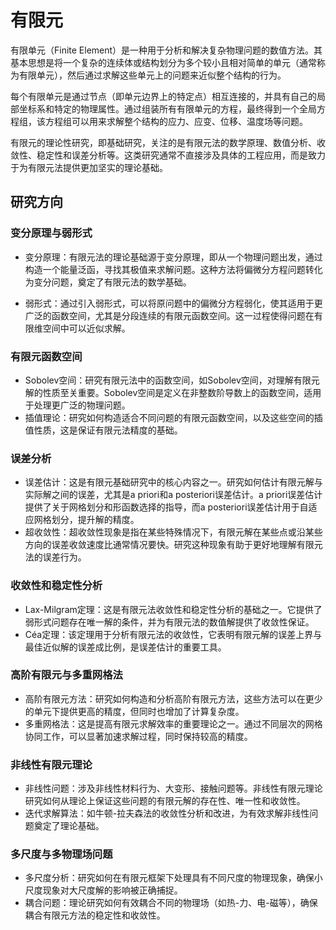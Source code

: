 # 有限元

有限单元（Finite Element）是一种用于分析和解决复杂物理问题的数值方法。其基本思想是将一个复杂的连续体或结构划分为多个较小且相对简单的单元（通常称为有限单元），然后通过求解这些单元上的问题来近似整个结构的行为。

每个有限单元是通过节点（即单元边界上的特定点）相互连接的，并具有自己的局部坐标系和特定的物理属性。通过组装所有有限单元的方程，最终得到一个全局方程组，该方程组可以用来求解整个结构的应力、应变、位移、温度场等问题。

有限元的理论性研究，即基础研究，关注的是有限元法的数学原理、数值分析、收敛性、稳定性和误差分析等。这类研究通常不直接涉及具体的工程应用，而是致力于为有限元法提供更加坚实的理论基础。

## 研究方向

### 变分原理与弱形式

- 变分原理：有限元法的理论基础源于变分原理，即从一个物理问题出发，通过构造一个能量泛函，寻找其极值来求解问题。这种方法将偏微分方程问题转化为变分问题，奠定了有限元法的数学基础。

- 弱形式：通过引入弱形式，可以将原问题中的偏微分方程弱化，使其适用于更广泛的函数空间，尤其是分段连续的有限元函数空间。这一过程使得问题在有限维空间中可以近似求解。

### 有限元函数空间

- Sobolev空间：研究有限元法中的函数空间，如Sobolev空间，对理解有限元解的性质至关重要。Sobolev空间是定义在非整数阶导数上的函数空间，适用于处理更广泛的物理问题。
- 插值理论：研究如何构造适合不同问题的有限元函数空间，以及这些空间的插值性质，这是保证有限元法精度的基础。

### 误差分析

- 误差估计：这是有限元基础研究中的核心内容之一。研究如何估计有限元解与实际解之间的误差，尤其是a priori和a posteriori误差估计。a priori误差估计提供了关于网格划分和形函数选择的指导，而a posteriori误差估计用于自适应网格划分，提升解的精度。
- 超收敛性：超收敛性现象是指在某些特殊情况下，有限元解在某些点或沿某些方向的误差收敛速度比通常情况要快。研究这种现象有助于更好地理解有限元法的误差行为。

### 收敛性和稳定性分析

- Lax-Milgram定理：这是有限元法收敛性和稳定性分析的基础之一。它提供了弱形式问题存在唯一解的条件，并为有限元法的数值解提供了收敛性保证。
- Céa定理：该定理用于分析有限元法的收敛性，它表明有限元解的误差上界与最佳近似解的误差成比例，是误差估计的重要工具。

### 高阶有限元与多重网格法
- 高阶有限元方法：研究如何构造和分析高阶有限元方法，这些方法可以在更少的单元下提供更高的精度，但同时也增加了计算复杂度。
- 多重网格法：这是提高有限元求解效率的重要理论之一。通过不同层次的网格协同工作，可以显著加速求解过程，同时保持较高的精度。
### 非线性有限元理论
- 非线性问题：涉及非线性材料行为、大变形、接触问题等。非线性有限元理论研究如何从理论上保证这些问题的有限元解的存在性、唯一性和收敛性。
- 迭代求解算法：如牛顿-拉夫森法的收敛性分析和改进，为有效求解非线性问题奠定了理论基础。
### 多尺度与多物理场问题

- 多尺度分析：研究如何在有限元框架下处理具有不同尺度的物理现象，确保小尺度现象对大尺度解的影响被正确捕捉。
- 耦合问题：理论研究如何有效耦合不同的物理场（如热-力、电-磁等），确保耦合有限元方法的稳定性和收敛性。